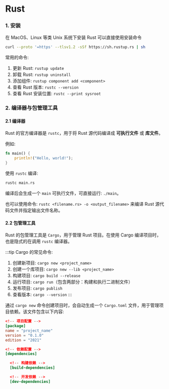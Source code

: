 # Rust

### 1. 安装

在 MacOS、Linux 等类 Unix 系统下安装 Rust 可以直接使用安装命令
```bash
curl --proto '=https' --tlsv1.2 -sSf https://sh.rustup.rs | sh
```

常用的命令:
1. 更新 Rust: `rustup update`
2. 卸载 Rust: `rustup uninstall`
3. 添加组件: `rustup component add <component>`
4. 查看 Rust 版本: `rustc --version`
5. 查看 Rust 安装位置: `rustc --print sysroot`

### 2. 编译器与包管理工具

#### 2.1 编译器
Rust 的官方编译器是 `rustc`，用于将 Rust 源代码编译成 **可执行文件** 或 **库文件**。

例如:
```rust
fn main() {
    println!("Hello, world!");
}
```

使用 `rustc` 编译:
```bash
rustc main.rs
```

编译后会生成一个 `main` 可执行文件，可直接运行: `./main`。

也可以使用命令: `rustc <filename.rs> -o <output_filename>` 来编译 Rust 源代码文件并指定输出文件名称。

#### 2.2 包管理工具

Rust 的包管理工具是 `Cargo`，用于管理 Rust 项目。在使用 Cargo 编译项目时，也是隐式的在调用 `rustc` 编译器。

:::tip Cargo 的常见命令:
1. 创建新项目: `cargo new <project_name>`
2. 创建一个库项目: `cargo new --lib <project_name>`
3. 构建项目: `cargo build --release`
4. 运行项目: `cargo run`（包含两部分：构建和执行二进制文件）
5. 发布项目: `cargo publish`
6. 查看版本: `cargo --version`
:::

通过 `cargo new` 命令创建项目时，会自动生成一个 `Cargo.toml` 文件，用于管理项目依赖。该文件包含以下内容:

```toml
<!-- 项目配置 -->
[package]
name = "project_name"
version = "0.1.0"
edition = "2021"

<!-- 依赖配置 -->
[dependencies]

  <!-- 构建依赖 -->
  [build-dependencies]

  <!-- 开发依赖 -->
  [dev-dependencies]
```

